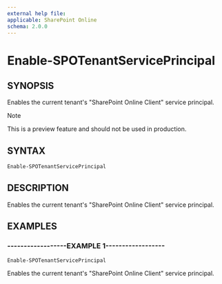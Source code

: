 ```yaml
---
external help file:
applicable: SharePoint Online
schema: 2.0.0
---
```


# Enable-SPOTenantServicePrincipal

## SYNOPSIS
Enables the current tenant's "SharePoint Online Client" service principal.

> [!NOTE] 
> This is a preview feature and should not be used in production.

## SYNTAX

```powershell
Enable-SPOTenantServicePrincipal
```

## DESCRIPTION
Enables the current tenant's "SharePoint Online Client" service principal.

## EXAMPLES

### ------------------EXAMPLE 1------------------
```powershell
Enable-SPOTenantServicePrincipal
```

Enables the current tenant's "SharePoint Online Client" service principal.
